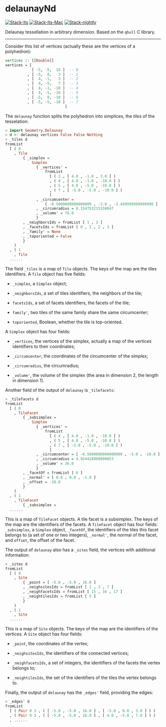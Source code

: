 # delaunayNd

<!-- badges: start -->
[![Stack-lts](https://github.com/stla/delaunayNd/actions/workflows/Stack-lts.yml/badge.svg)](https://github.com/stla/delaunayNd/actions/workflows/Stack-lts.yml)
[![Stack-lts-Mac](https://github.com/stla/delaunayNd/actions/workflows/Stack-lts-Mac.yml/badge.svg)](https://github.com/stla/delaunayNd/actions/workflows/Stack-lts-Mac.yml)
[![Stack-nightly](https://github.com/stla/delaunayNd/actions/workflows/Stack-nightly.yml/badge.svg)](https://github.com/stla/delaunayNd/actions/workflows/Stack-nightly.yml)
<!-- badges: end -->

Delaunay tessellation in arbitrary dimension. 
Based on the `qhull` C library.

___

Consider this list of vertices (actually these are the vertices of a
polyhedron):

```haskell
vertices :: [[Double]]
vertices = [
            [ -5, -5,  16 ]  -- 0
          , [ -5,  8,   3 ]  -- 1
          , [  4, -1,   3 ]  -- 2
          , [  4, -5,   7 ]  -- 3
          , [  4, -1, -10 ]  -- 4
          , [  4, -5, -10 ]  -- 5
          , [ -5,  8, -10 ]  -- 6
          , [ -5, -5, -10 ]  -- 7
                           ]
```

The `delaunay` function splits the polyhedron into simplices, the *tiles* of the
tesselation:

```haskell
> import Geometry.Delaunay
> d <- delaunay vertices False False Nothing
> _tiles d
fromList
  [ ( 0
    , Tile
        { _simplex =
            Simplex
              { _vertices' =
                  fromList
                    [ ( 2 , [ 4.0 , -1.0 , 3.0 ] )
                    , ( 4 , [ 4.0 , -1.0 , -10.0 ] )
                    , ( 5 , [ 4.0 , -5.0 , -10.0 ] )
                    , ( 7 , [ -5.0 , -5.0 , -10.0 ] )
                    ]
              , _circumcenter =
                  [ -0.5000000000000009 , -3.0 , -3.499999999999999 ]
              , _circumradius = 8.154753215150047
              , _volume' = 78.0
              }
        , _neighborsIds = fromList [ 1 , 3 ]
        , _facetsIds = fromList [ 0 , 1 , 2 , 3 ]
        , _family' = None
        , _toporiented = False
        }
    )
  , ( 1
    , Tile
  ......
```

The field `_tiles` is a map of `Tile` objects. The keys of the map are
the tiles identifiers. A `Tile` object has five fields:

-   `_simplex`, a `Simplex` object;

-   `_neighborsIds`, a set of tiles identifiers, the neighbors of the tile;

-   `facetsIds`, a set of facets identifiers, the facets of the tile;

-   `family'`, two tiles of the same family share the same circumcenter;

-   `toporiented`, Boolean, whether the tile is top-oriented.

A `Simplex` object has four fields:

-   `_vertices`, the vertices of the simplex, actually a map of the vertices
identifiers to their coordinates;

-   `_circumcenter`, the coordinates of the circumcenter of the simplex;

-   `_circumradius`, the circumradius;

-   `_volume'`, the volume of the simplex (the area in dimension 2, the
  length in dimension 1).

Another field of the output of `delaunay` is `_tilefacets`:

```haskell
> _tilefacets d
fromList
  [ ( 0
    , TileFacet
        { _subsimplex =
            Simplex
              { _vertices' =
                  fromList
                    [ ( 4 , [ 4.0 , -1.0 , -10.0 ] )
                    , ( 5 , [ 4.0 , -5.0 , -10.0 ] )
                    , ( 7 , [ -5.0 , -5.0 , -10.0 ] )
                    ]
              , _circumcenter = [ -0.5000000000000009 , -3.0 , -10.0 ]
              , _circumradius = 4.924428900898053
              , _volume' = 36.0
              }
        , _facetOf = fromList [ 0 ]
        , _normal' = [ 0.0 , 0.0 , -1.0 ]
        , _offset = -10.0
        }
    )
  , ( 1
    , TileFacet
        { _subsimplex =
  ......
```

This is a map of `TileFacet` objects. A tile facet is a subsimplex. The keys of
the map are the identifiers of the facets.
A `TileFacet` object has four fields: `_subsimplex`, a `Simplex` object,
`_facetOf`, the identifiers of the tiles this facet belongs to (a set of one
or two integers), `_normal'`, the normal of the facet, and `offset`, the offset
of the facet.

The output of `delaunay` also has a `_sites` field, the vertices with
additional information:

```haskell
> _sites d
fromList
  [ ( 0
    , Site
        { _point = [ -5.0 , -5.0 , 16.0 ]
        , _neighsitesIds = fromList [ 1 , 3 , 7 ]
        , _neighfacetsIds = fromList [ 15 , 16 , 17 ]
        , _neightilesIds = fromList [ 5 ]
        }
    )
  , ( 1
    , Site
  ......
```

This is a map of `Site` objects. The keys of the map are the identifiers of
the vertices. A `Site` object has four fields:

-   `_point`, the coordinates of the vertex;

-   `_neighsitesIds`, the identifiers of the connected vertices;

-   `_neighfacetsIds`, a set of integers, the identifiers of the facets the
vertex belongs to;

-   `_neightilesIds`, the set of the identifiers of the tiles the vertex belongs
to.

Finally, the output of `delaunay` has the `_edges'` field, providing the 
edges: 

```haskell
> _edges' d
fromList
  [ ( Pair 0 1 , ( [ -5.0 , -5.0 , 16.0 ] , [ -5.0 , 8.0 , 3.0 ] ) )
  , ( Pair 0 3 , ( [ -5.0 , -5.0 , 16.0 ] , [ 4.0 , -5.0 , 7.0 ] ) )
  , ......
```